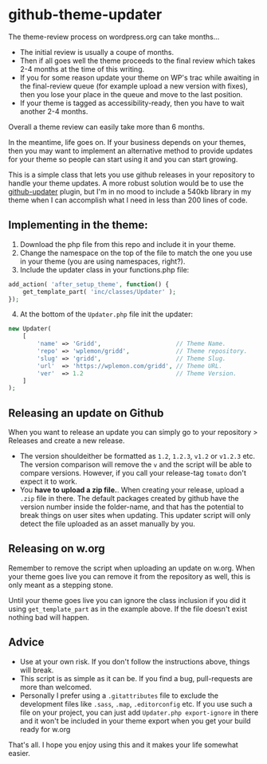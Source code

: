 # github-theme-updater

The theme-review process on wordpress.org can take months...

* The initial review is usually a coupe of months.
* Then if all goes well the theme proceeds to the final review which takes 2-4 months at the time of this writing.
* If you for some reason update your theme on WP's trac while awaiting in the final-review queue (for example upload a new version with fixes), then you lose your place in the queue and move to the last position.
* If your theme is tagged as accessibility-ready, then you have to wait another 2-4 months.

Overall a theme review can easily take more than 6 months.

In the meantime, life goes on. If your business depends on your themes, then you may want to implement an alternative method to provide updates for your theme so people can start using it and you can start growing.

This is a simple class that lets you use github releases in your repository to handle your theme updates.
A more robust solution would be to use the [github-updater](https://github.com/afragen/github-updater) plugin, but I'm in no mood to include a 540kb library in my theme when I can accomplish what I need in less than 200 lines of code.

## Implementing in the theme:

1. Download the php file from this repo and include it in your theme.
2. Change the namespace on the top of the file to match the one you use in your theme (you are using namespaces, right?).
3. Include the updater class in your functions.php file:

```php
add_action( 'after_setup_theme', function() {
	get_template_part( 'inc/classes/Updater' );
});
```

4. At the bottom of the `Updater.php` file init the updater:

```php
new Updater(
	[
		'name' => 'Gridd',                     // Theme Name.
		'repo' => 'wplemon/gridd',             // Theme repository.
		'slug' => 'gridd',                     // Theme Slug.
		'url'  => 'https://wplemon.com/gridd', // Theme URL.
		'ver'  => 1.2                          // Theme Version.
	]
);
```

## Releasing an update on Github

When you want to release an update you can simply go to your repository > Releases and create a new release.  
* The version shouldeither be formatted as `1.2`, `1.2.3`, `v1.2` or `v1.2.3` etc. The version comparison will remove the `v` and the script will be able to compare versions. However, if you call your release-tag `tomato` don't expect it to work.
* You **have to upload a zip file.**. When creating your release, upload a `.zip` file in there. The default packages created by github have the version number inside the folder-name, and that has the potential to break things on user sites when updating. This updater script will only detect the file uploaded as an asset manually by you.

## Releasing on w.org

Remember to remove the script when uploading an update on w.org. When your theme goes live you can remove it from the repository as well, this is only meant as a stepping stone.

Until your theme goes live you can ignore the class inclusion if you did it using `get_template_part` as in the example above. If the file doesn't exist nothing bad will happen.

## Advice

* Use at your own risk. If you don't follow the instructions above, things will break.
* This script is as simple as it can be. If you find a bug, pull-requests are more than welcomed.
* Personally I prefer using a `.gitattributes` file to exclude the development files like `.sass`, `.map`, `.editorconfig` etc. If you use such a file on your project, you can just add `Updater.php export-ignore` in there and it won't be included in your theme export when you get your build ready for w.org

That's all. I hope you enjoy using this and it makes your life somewhat easier.